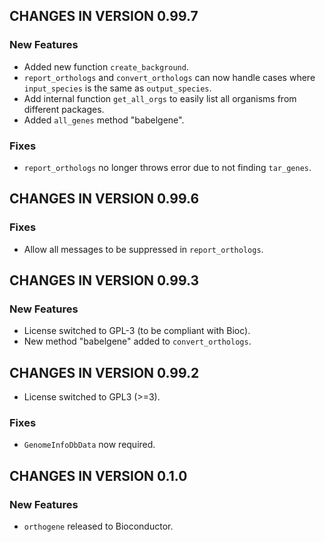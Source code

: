## CHANGES IN VERSION  0.99.7

### New Features

* Added new function `create_background`.
* `report_orthologs` and `convert_orthologs` can now handle cases where
`input_species` is the same as `output_species`. 
* Add internal function `get_all_orgs` to easily list all organisms from 
different packages.  
* Added `all_genes` method "babelgene".  

### Fixes

* `report_orthologs` no longer throws error due to not finding `tar_genes`.


## CHANGES IN VERSION  0.99.6

### Fixes

* Allow all messages to be suppressed in `report_orthologs`.  


## CHANGES IN VERSION  0.99.3

### New Features

* License switched to GPL-3 (to be compliant with Bioc).  
* New method "babelgene" added to `convert_orthologs`.


## CHANGES IN VERSION  0.99.2

* License switched to GPL3 (>=3).

### Fixes

* `GenomeInfoDbData` now required.


## CHANGES IN VERSION  0.1.0

### New Features

* `orthogene` released to Bioconductor.

